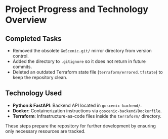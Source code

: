 # Project Progress and Technology Overview

## Completed Tasks
- Removed the obsolete `GoScenic.git/` mirror directory from version control.
- Added the directory to `.gitignore` so it does not return in future commits.
- Deleted an outdated Terraform state file (`terraform/errored.tfstate`) to keep the repository clean.

## Technology Used
- **Python & FastAPI**: Backend API located in `goscenic-backend/`.
- **Docker**: Containerization instructions via `goscenic-backend/Dockerfile`.
- **Terraform**: Infrastructure-as-code files inside the `terraform/` directory.

These steps prepare the repository for further development by ensuring only necessary resources are tracked.

